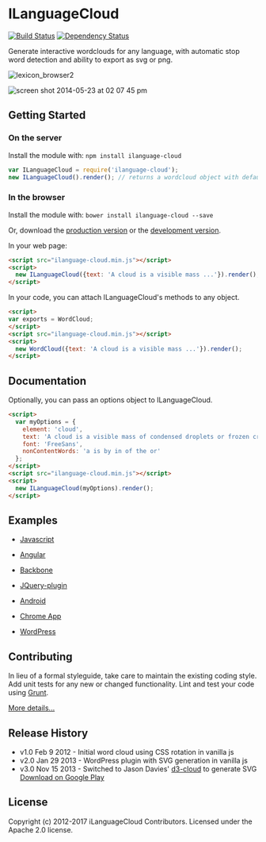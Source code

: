 # ILanguageCloud

[![Build Status][travis-image]][travis-url] [![Dependency Status][daviddm-url]][daviddm-image]

Generate interactive wordclouds for any language, with automatic stop word detection and ability to export as svg or png.


![lexicon_browser2](https://cloud.githubusercontent.com/assets/196199/6282934/6bc5fb10-b90f-11e4-8e4c-8fb9bbf0799f.png)

![screen shot 2014-05-23 at 02 07 45 pm](https://cloud.githubusercontent.com/assets/196199/3065420/31f27b7c-e262-11e3-9208-f5c58ca7177a.png)


## Getting Started
### On the server
Install the module with: `npm install ilanguage-cloud`

```javascript
var ILanguageCloud = require('ilanguage-cloud');
new ILanguageCloud().render(); // returns a wordcloud object with default options
```

### In the browser

Install the module with: `bower install ilanguage-cloud --save`

Or, download the [production version][min] or the [development version][max].

[min]: https://raw.github.com/iLanguage/iLanguageCloud/master/dist/ilanguage-cloud.min.js
[max]: https://raw.github.com/iLanguage/iLanguageCloud/master/dist/ilanguage-cloud.js

In your web page:

```html
<script src="ilanguage-cloud.min.js"></script>
<script>
  new ILanguageCloud({text: 'A cloud is a visible mass ...'}).render(); // renders the text as a cloud to a div id="cloud" if exists
</script>
```

In your code, you can attach ILanguageCloud's methods to any object.

```html
<script>
var exports = WordCloud;
</script>
<script src="ilanguage-cloud.min.js"></script>
<script>
  new WordCloud({text: 'A cloud is a visible mass ...'}).render();
</script>
```


## Documentation

Optionally, you can pass an options object to ILanguageCloud.

```html
<script>
  var myOptions = {
    element: 'cloud',
    text: 'A cloud is a visible mass of condensed droplets or frozen crystals suspended in the atmosphere.',
    font: 'FreeSans',
    nonContentWords: 'a is by in of the or'
  };
</script>
<script src="ilanguage-cloud.min.js"></script>
<script>
  new ILanguageCloud(myOptions).render();
</script>
```

## Examples

* [Javascript](samples/vanilla)
* [Angular](samples/angular)
* [Backbone](samples/backbone)
* [JQuery-plugin](samples/jquery_plugin)

* [Android](https://github.com/iLanguage/iLanguageCloudAndroid)
* [Chrome App](https://github.com/iLanguage/iLanguageCloudChrome)
* [WordPress](https://github.com/iLanguage/iLanguageCloudWordPress)


## Contributing
In lieu of a formal styleguide, take care to maintain the existing coding style. Add unit tests for any new or changed functionality. Lint and test your code using [Grunt](http://gruntjs.com/).

[More details...](CONTRIBUTING.md)

## Release History

* v1.0 Feb 9 2012 - Initial word cloud using CSS rotation in vanilla js
* v2.0 Jan 29 2013 - WordPress plugin with SVG generation in vanilla js
* v3.0 Nov 15 2013 - Switched to Jason Davies' [d3-cloud](https://github.com/iLanguage/d3-cloud) to generate SVG
[Download on Google Play](https://play.google.com/store/apps/details?id=ca.ilanguage.ilanguagecloud)

## License

Copyright (c) 2012-2017 iLanguageCloud Contributors. Licensed under the Apache 2.0 license.


[npm-url]: https://npmjs.org/package/ilanguage-cloud
[npm-image]: https://badge.fury.io/js/ilanguage-cloud.svg
[travis-url]: https://travis-ci.org/iLanguage/iLanguageCloud
[travis-image]: https://travis-ci.org/iLanguage/iLanguageCloud.svg?branch=master
[daviddm-url]: https://david-dm.org/iLanguage/iLanguageCloud.svg?theme=shields.io
[daviddm-image]: https://david-dm.org/iLanguage/iLanguageCloud
